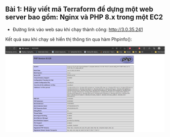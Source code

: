 ## Bài 1: Hãy viết mã Terraform để dựng một web server bao gồm: Nginx và PHP 8.x trong một EC2

- Đường link vào web sau khi chạy thành công: http://3.0.35.241



Kết quả sau khi chạy sẽ hiển thị thông tin qua hàm Phpinfo():


![markdown](Screenshot_130.png)

